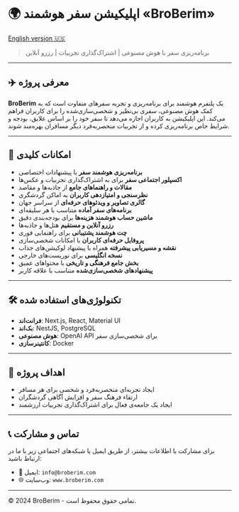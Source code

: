 # 🌍 اپلیکیشن سفر هوشمند «BroBerim»

[English version 🇺🇸](./README.en.md)

> برنامه‌ریزی سفر با هوش مصنوعی | اشتراک‌گذاری تجربیات | رزرو آنلاین

---

## ✈️ معرفی پروژه

**BroBerim** یک پلتفرم هوشمند برای برنامه‌ریزی و تجربه سفرهای متفاوت است که به کمک هوش مصنوعی، سفری بی‌نظیر و شخصی‌سازی‌شده را برای کاربران فراهم می‌کند. این اپلیکیشن به کاربران اجازه می‌دهد تا سفر خود را بر اساس علایق، بودجه و شرایط خاص برنامه‌ریزی کرده و از تجربیات منحصربه‌فرد دیگر مسافران بهره‌مند شوند.

---

## 🚀 امکانات کلیدی

- **برنامه‌ریزی هوشمند سفر** با پیشنهادات اختصاصی
- **اکسپلور اجتماعی سفر** برای به اشتراک‌گذاری تجربیات و عکس‌ها
- **مقالات و راهنماهای جامع** از جاذبه‌ها و مقاصد
- **نظرسنجی و امتیازدهی کاربران** به اماکن گردشگری
- **گالری تصاویر و ویدئوهای حرفه‌ای** از سراسر جهان
- **برنامه‌های سفر آماده** متناسب با هر سلیقه‌ای
- **ماشین حساب هوشمند هزینه‌ها** برای بودجه‌بندی دقیق
- **رزرو آنلاین و مستقیم** هتل‌ها و جاذبه‌ها
- **چت هوشمند پشتیبانی** برای راهنمایی فوری
- **پروفایل حرفه‌ای کاربران** با امکانات شخصی‌سازی
- **نقشه و مسیریابی پیشرفته** همراه با پیشنهاد لوکیشن‌های جذاب
- **نسخه انگلیسی** برای توریست‌های خارجی
- **بخش جامع فرهنگی و تاریخی** با محتواهای عمیق
- **پیشنهادهای شخصی‌سازی‌شده** متناسب با علاقه کاربر

---

## 🛠 تکنولوژی‌های استفاده شده

- **فرانت‌اند**: Next.js, React, Material UI
- **بک‌اند**: NestJS, PostgreSQL
- **هوش مصنوعی**: OpenAI API برای شخصی‌سازی سفر
- **کانتینرسازی**: Docker

---

## 🎯 اهداف پروژه

- ایجاد تجربه‌ای منحصربه‌فرد و شخصی برای هر مسافر
- ارتقاء فرهنگ سفر و افزایش آگاهی گردشگران
- ایجاد یک جامعه‌ی فعال برای اشتراک‌گذاری تجربیات ارزشمند

---

## 📞 تماس و مشارکت

برای مشارکت یا اطلاعات بیشتر، از طریق ایمیل یا شبکه‌های اجتماعی زیر با ما در ارتباط باشید:

- 📧 ایمیل: `info@broberim.com`
- 🌐 وب‌سایت: `www.broberim.com`

---

© 2024 BroBerim - تمامی حقوق محفوظ است.
